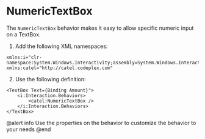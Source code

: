 # NumericTextBox

The `NumericTextBox` behavior makes it easy to allow specific numeric input on a TextBox.

1) Add the following XML namespaces:

```
xmlns:i="clr-namespace:System.Windows.Interactivity;assembly=System.Windows.Interactivity"
xmlns:catel="http://catel.codeplex.com"
```

2) Use the following definition:

```
<TextBox Text={Binding Amount}">
    <i:Interaction.Behaviors>
        <catel:NumericTextBox />
    </i:Interaction.Behaviors>
</TextBox>
```

@alert info
Use the properties on the behavior to customize the behavior to your needs
@end
